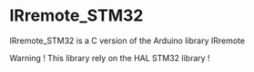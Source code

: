 # IRremote_STM32

IRremote_STM32 is a C version of the Arduino library IRremote

Warning ! This library rely on the HAL STM32 library !
